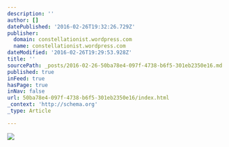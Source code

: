 ```yaml
---
description: ''
author: []
datePublished: '2016-02-26T19:32:26.729Z'
publisher:
  domain: constellationist.wordpress.com
  name: constellationist.wordpress.com
dateModified: '2016-02-26T19:29:53.928Z'
title: ''
sourcePath: _posts/2016-02-26-50ba78e4-097f-4738-b6f5-301eb2350e16.md
published: true
inFeed: true
hasPage: true
inNav: false
url: 50ba78e4-097f-4738-b6f5-301eb2350e16/index.html
_context: 'http://schema.org'
_type: Article

---
```

![](https://constellationist.files.wordpress.com/2015/12/floodfire.png?w=1171&h=750&crop=1)
